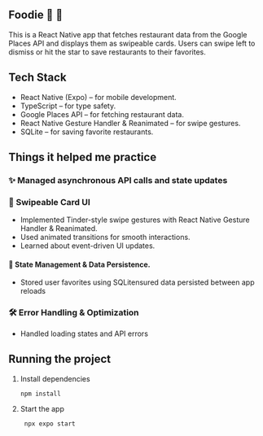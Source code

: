 ## Foodie 🍔 🍱
This is a React Native app that fetches restaurant data from the Google Places API and displays them as swipeable cards. Users can swipe left to dismiss or hit the star to save restaurants to their favorites.
## Tech Stack
- React Native (Expo) – for mobile development.
- TypeScript – for type safety.
- Google Places API – for fetching restaurant data.
- React Native Gesture Handler & Reanimated – for swipe gestures.
- SQLite – for saving favorite restaurants.

## Things it helped me practice
### ✨ Managed asynchronous API calls and state updates

### 🎨 Swipeable Card UI 
- Implemented Tinder-style swipe gestures with React Native Gesture Handler & Reanimated.
- Used animated transitions for smooth interactions.
- Learned about event-driven UI updates.

#### 💾 State Management & Data Persistence.
- Stored user favorites using SQLitensured data persisted between app reloads

### 🛠 Error Handling & Optimization
- Handled loading states and API errors

## Running the project
1. Install dependencies

   ```bash
   npm install
   ```

2. Start the app

   ```bash
    npx expo start
   ```

